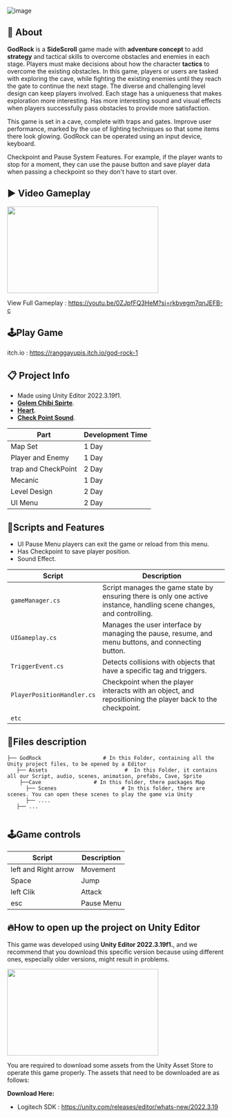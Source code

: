 ![image](https://github.com/user-attachments/assets/2978bda8-fbbc-4b0d-b62a-078ffbea62e9)

## 🔴 About
**GodRock** is a **SideScroll** game made with **adventure concept** to add **strategy** and tactical skills to overcome obstacles and enemies in each stage. Players must make decisions about how the character **tactics** to overcome the existing obstacles. In this game, players or users are tasked with exploring the cave, while fighting the existing enemies until they reach the gate to continue the next stage. The diverse and challenging level design can keep players involved. Each stage has a uniqueness that makes exploration more interesting. Has more interesting sound and visual effects when players successfully pass obstacles to provide more satisfaction.

This game is set in a cave, complete with traps and gates. Improve user performance, marked by the use of lighting techniques so that some items there look glowing. GodRock can be operated using an input device, keyboard.

Checkpoint and Pause System Features. For example, if the player wants to stop for a moment, they can use the pause button and save player data when passing a checkpoint so they don't have to start over.

## ▶️ Video Gameplay
<img src="https://github.com/user-attachments/assets/f88d9b82-f38a-48f8-bbac-da68856dfc09" width="350" height="200">

View Full Gameplay : https://youtu.be/0ZJpfFQ3HeM?si=rkbvegm7qnJEFB-c

## 🕹️Play Game
itch.io : https://ranggayupis.itch.io/god-rock-1

## 📋 Project Info
- Made using Unity Editor 2022.3.19f1.
- [**Golem Chibi Spirte**](https://craftpix.net/freebies/free-golems-chibi-2d-game-sprites/).
- [**Heart**](https://drive.google.com/drive/folders/1audm9sjm-JiGRu4PtckMoI8a_nudnzHg?usp=sharing).
- [**Check Point Sound**](https://mega.nz/file/KxNSRS6L#Sw4eB5LEKRVbNyfz0aleRH3B-Te36AHKm7RVOLID-xc).
  
| Part | Development Time |
|------------------|------|
| Map Set | 1 Day|
| Player and Enemy | 1 Day |
| trap and CheckPoint | 2 Day|
| Mecanic | 1 Day |
| Level Design | 2 Day |
| UI Menu | 2 Day |

## 📜Scripts and Features
- UI Pause Menu players can exit the game or reload from this menu.
- Has Checkpoint to save player position.
- Sound Effect.

| Script                | Description                                                                 |
|-----------------------|-----------------------------------------------------------------------------|
| `gameManager.cs` | Script manages the game state by ensuring there is only one active instance, handling scene changes, and controlling. |
| `UIGameplay.cs` | Manages the user interface by managing the pause, resume, and menu buttons, and connecting button. |
| `TriggerEvent.cs` | Detects collisions with objects that have a specific tag and triggers. |
| `PlayerPositionHandler.cs` | Checkpoint when the player interacts with an object, and repositioning the player back to the checkpoint.|
| `etc` |                        

## 📂Files description

```
├── GodRock                    # In this Folder, containing all the Unity project files, to be opened by a Editor
   ├── Assets                         #  In this Folder, it contains all our Script, audio, scenes, animation, prefabs, Cave, Sprite
    ├──Cave                 # In this folder, there packages Map 
      ├── Scenes                     # In this folder, there are scenes. You can open these scenes to play the game via Unity
      ├── ....
   ├── ...
      
```

## 🕹️Game controls
| Script | Description |
|----------------------|------------------|
| left and Right arrow | Movement|
| Space | Jump |
| left Clik | Attack |
| esc | Pause Menu |

## 🔥How to open up the project on Unity Editor
This game was developed using **Unity Editor 2022.3.19f1.**, and we recommend that you download this specific version because using different ones, especially older versions, might result in problems.

<img src="https://github.com/user-attachments/assets/b28116d6-7128-458e-a041-ee5f336c5a55" width="350" height="200">

You are required to download some assets from the Unity Asset Store to operate this game properly. The assets that need to be downloaded are as follows:

**Download Here:** 
- Logitech SDK : https://unity.com/releases/editor/whats-new/2022.3.19
  
